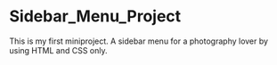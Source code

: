 # Sidebar_Menu_Project
This is my first miniproject. A sidebar menu for a photography lover by using HTML and CSS only.
